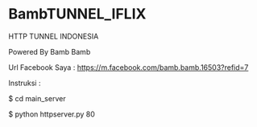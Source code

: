 # BambTUNNEL_IFLIX

HTTP TUNNEL INDONESIA

Powered By Bamb Bamb

Url Facebook Saya : https://m.facebook.com/bamb.bamb.16503?refid=7

Instruksi :

$ cd main_server

$ python httpserver.py 80


